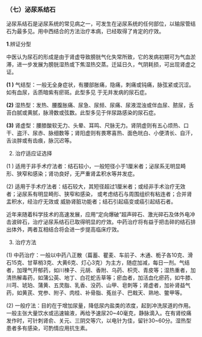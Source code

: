 ### （七）泌尿系结石

泌尿系结石是泌尿系统的常见病之一，可发生在泌尿系统的任何部位，以输尿管结石为最多见。用中西结合的方法治疗本病，已经取得了肯定的疗效。

**1**.辨证分型

中医认为尿石的形成是由于肾虚导致膀胱气化失常所致，它的发病初期可为气血淤滞，进一步发展为膀胱湿热或下焦湿热交蒸。迁延日久，气阴耗损，可出现肾虚之证。

**(1 )** 气结型：一般无全身症状，有腰部胀痛，隐痛，刺痛或钝痛，脉弦紧或沉涩。如有血尿，舌质暗紫有瘀斑。此型多见 于无并发病的尿石症。

**(2)**    湿热型：发热、腰腹胀痛、尿急、尿频、尿痛、尿液混浊或伴血尿、脓尿，舌苔白腻或黄腻，脉滑数或弦数。此型多见于伴尿路感染的尿石症。

**(3)**   肾虚型：腰膝酸软无力、头晕、耳鸣、尺脉无力。肾阴虚则有五心烦热、口干、盗汗、尿赤、脉细数等；肾阳虚则有畏寒喜热、面色㿠白、小便清长、自汗，舌淡胖或有齿痕，脉沉迟等。

2. 治疗适应证选择

(1 ) 适用于非手术疗法者：结石较小，一般短径小于1厘米者；泌尿系无明显畸形、狭窄和感染；肾功良好，无严重肾孟积水等并发症。

(2) 适用于手术疗法者：结石较大，其短径超过1厘米者；或经非手术治疗无效者；泌尿系有明显畸形、狭窄和感染， 或考虑结石与周围组织有粘连者；合并肾盂积水，经治疗无效或 威胁肾脏功能者；结石引起癌变或癌引起结石者。

近年来随着科学技术的高速发展，应用“定向爆破”超声碎石、激光碎石及体外电冲击波碎石，治疗泌尿系结石已取得明显的疗效。中药治疗将有益于把击碎的结石排出体外，两者互相结合将会进一步提高临床疗效。

3. 治疗方法

(1)      中药治疗：一般以中药八正散（萹蓄、瞿麦、车前子、木通、栀子各10克、滑石15克、甘草梢3克、大黄6克、灯心3克）为主方，随症加减，每日一剂。气结者，加理气开郁药，如川楝子、元胡、香附、乌药、枳壳、青皮等；湿热重者，加清热解毒药，如蒲公英、地丁、白花蛇舌草等；瘀血者，加活血化瘀药，如牛膝、川芎、琥珀、蒲黄、五灵脂、乳香、没药、山甲、皂刺等；肾虚者，加补肾益气药，如黄芪、党参、附子、肉桂、补骨脂、菟丝子、巴戟天、熟地、鳖甲等。

(2)      一般疗法：目的在于增加尿量，降低尿内盐类的浓度，起到冲洗尿道的作用。一般主张大量饮水或迅速输液，再给予速尿20~40毫克，静脉滴入。在有肾绞痛发作时，可针刺肾俞、关元、三阴交等穴，以电针为佳，留针30~60分。湿热型患者多有感染，可酌情应用抗生素。
